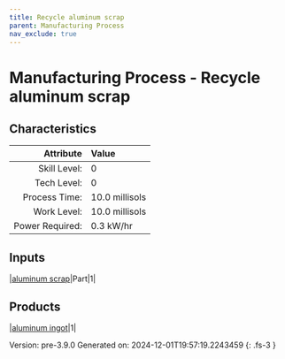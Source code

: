 ```yaml
---
title: Recycle aluminum scrap
parent: Manufacturing Process
nav_exclude: true
---
```

# Manufacturing Process - Recycle aluminum scrap


## Characteristics

| Attribute      | Value |
|--------:|:------|
|Skill Level:|0|
|Tech Level:|0|
|Process Time:|10.0 millisols|
|Work Level:|10.0 millisols|
|Power Required:|0.3 kW/hr|

## Inputs

|[aluminum scrap](../part/aluminum-scrap.html)|Part|1|

## Products

|[aluminum ingot](../part/aluminum-ingot.html)|1|


Version: pre-3.9.0 Generated on: 2024-12-01T19:57:19.2243459
{: .fs-3 }

